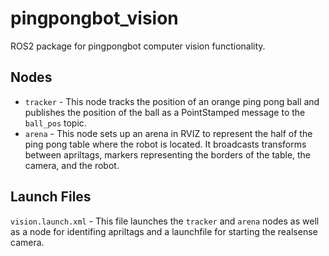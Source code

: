 # pingpongbot_vision

ROS2 package for pingpongbot computer vision functionality.

## Nodes
- `tracker` - This node tracks the position of an orange ping pong ball and publishes the position of the ball as a PointStamped message to the `ball_pos` topic.
- `arena` - This node sets up an arena in RVIZ to represent the half of the ping pong table where the robot is located. It broadcasts transforms between apriltags, markers representing the borders of the table, the camera, and the robot.

## Launch Files
`vision.launch.xml` - This file launches the `tracker` and `arena` nodes as well as a node for identifing apriltags and a launchfile for starting the realsense camera.